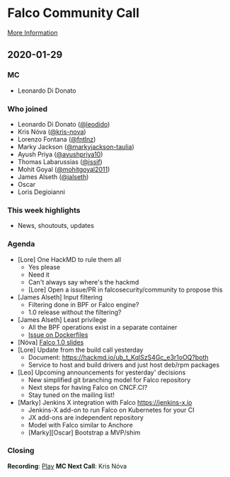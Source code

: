 # Falco Community Call

[More Information](https://github.com/falcosecurity/community)

## 2020-01-29

### MC

- Leonardo Di Donato

### Who joined

- Leonardo Di Donato ([@leodido](https://github.com/leodido))
- Kris Nóva ([@kris-nova](https://github.com/kris-nova))
- Lorenzo Fontana ([@fntlnz](https://github.com/fntlnz))
- Marky Jackson ([@markyjackson-taulia](https://github.com/markyjackson-taulia))
- Ayush Priya ([@ayushpriya10](https:github.com/ayushpriya10))
- Thomas Labarussias ([@issif](https:github.com/issif))
- Mohit Goyal ([@mohitgoyal2011](https://github.com/mohitgoyal2011))
- James Alseth ([@jalseth](https://github.com/jalseth))
- Oscar
- Loris Degioianni

### This week highlights

- News, shoutouts, updates

### Agenda

- [Lore] One HackMD to rule them all
    -  Yes please
    -  Need it
    -  Can't always say where's the hackmd
    -  [Lore] Open a issue/PR in falcosecurity/community to propose this
- [James Alseth] Input filtering
    - Filtering done in BPF or Falco engine?
    - 1.0 release without the filtering?
- [James Alseth] Least privilege
    - All the BPF operations exist in a separate container
    - [Issue on Dockerfiles](https://github.com/falcosecurity/falco/issues/1019)
- [Nóva] [Falco 1.0 slides](https://docs.google.com/presentation/d/1LqokBheEHvh4f8jk1TXd5OkyMmRnOxNkcf22ihT1BsI/edit)
- [Lore] Update from the build call yesterday
    - Document: https://hackmd.io/ub_t_KqlSzS4Gc_e3r1oOQ?both
    - Service to host and build drivers and just host deb/rpm packages
- [Leo] Upcoming announcements for yesterday' decisions
    - New simplified git branching model for Falco repository
    - Next steps for having Falco on CNCF.CI?
    - Stay tuned on the mailing list!
- [Marky] Jenkins X integration with Falco https://jenkins-x.io
    - Jenkins-X add-on to run Falco on Kubernetes for your CI
    - JX add-ons are independent repository
    - Model with Falco similar to Anchore
    - [Marky][Oscar] Bootstrap a MVP/shim

### Closing

**Recording**: [Play](https://youtu.be/gBTiXBBCtiQ)
**MC Next Call**: Kris Nóva

